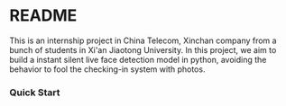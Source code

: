 # README

This is an internship project in China Telecom, Xinchan company from a bunch of students in Xi'an Jiaotong University. In this project, we aim to build a instant silent live face detection model in python, avoiding the behavior to fool the checking-in system with photos. 

### Quick Start

 
